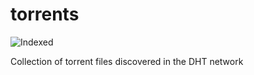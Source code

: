 torrents 
========
![Indexed](https://img.shields.io/badge/indexed-45738-blue)

Collection of torrent files discovered in the DHT network
